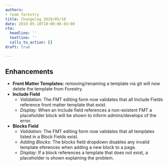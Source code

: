 ```yaml
---
authors:
- team forestry
title: Changelog 2019/05/10
date: 2019-05-10T10:00:00-03:00
cta:
  headline: ''
  textline: ''
  calls_to_action: []
draft: true

---
```

## Enhancements

* **Front Matter Templates:** removing/renaming a template via git will now delete the template from Forestry.
* **Include Field**
  * _Validation:_ The FMT editing form now validates that all Include Fields reference front matter template that exist. 
  * _Display:_ When an Include field references a non-existent FMT a placeholder block will be shown to inform admins/develops of the error. 
* **Blocks Field**
  * _Validation:_ The FMT editing form now validates that all templates listed in a Block Fields exist.
  * _Adding Blocks:_ The blocks field dropdown disables any invalid template eferences when adding a new block to a page.
  * _Display:_ If a block references a template that does not exist, a placeholder is shown explaining the problem.